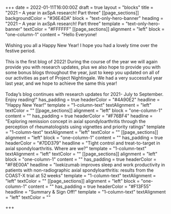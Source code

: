 +++
date = 2022-01-11T16:00:00Z
draft = true
layout = "blocks"
title = "2021 – A year in axSpA research! Part three"
[[page_sections]]
backgroundColor = "#36E4DA"
block = "text-only-hero-banner"
heading = "2021 – A year in axSpA research! Part three"
template = "text-only-hero-banner"
textColor = "#FFFFFF"
[[page_sections]]
alignment = "left"
block = "one-column-1"
content = "Hello Everyone!<br><br>Wishing you all a Happy New Year! I hope you had a lovely time over the festive period.<br><br>This is the first blog of 2022! During the course of the year we will again provide you with research updates, plus we also hope to provide you with some bonus blogs throughout the year, just to keep you updated on all of our activities as part of Project Nightingale. We had a very successful year last year, and we hope to achieve the same this year!<br><br>Today’s blog continues with research updates for 2021- July to September. Enjoy reading!"
has_padding = true
headerColor = "#4A90E2"
headline = "Happy New Year!"
template = "1-column-text"
textAlignment = "left"
textColor = ""
[[page_sections]]
alignment = "left"
block = "one-column-1"
content = ""
has_padding = true
headerColor = "#F76BF4"
headline = "Exploring remission concept in axial spondyloarthritis through the perception of rheumatologists using vignettes and priority ratings"
template = "1-column-text"
textAlignment = "left"
textColor = ""
[[page_sections]]
alignment = "left"
block = "one-column-1"
content = ""
has_padding = true
headerColor = "#7DD379"
headline = "Tight control and treat-to-target in axial spondyloarthritis. Where are we?"
template = "1-column-text"
textAlignment = "left"
textColor = ""
[[page_sections]]
alignment = "left"
block = "one-column-1"
content = ""
has_padding = true
headerColor = "#F8E00A"
headline = "Ixekizumab improves sleep and work productivity in patients with non-radiographic axial spondyloarthritis: results from the COAST-X trial at 52 weeks"
template = "1-column-text"
textAlignment = "left"
textColor = ""
[[page_sections]]
alignment = "left"
block = "one-column-1"
content = ""
has_padding = true
headerColor = "#F13F55"
headline = "Summary & Sign Off!"
template = "1-column-text"
textAlignment = "left"
textColor = ""

+++
